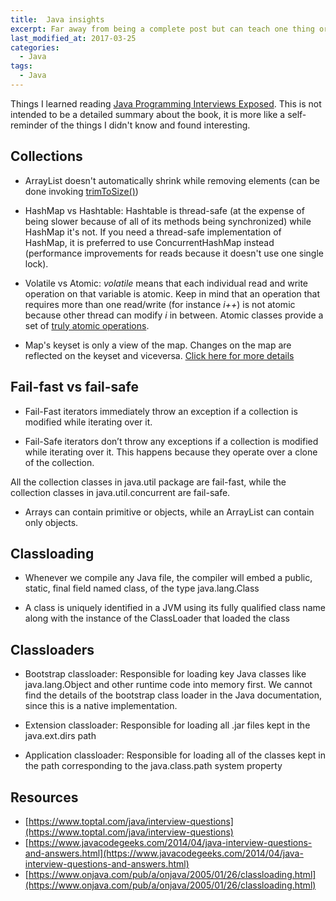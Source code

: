 ```yaml
---
title:  Java insights
excerpt: Far away from being a complete post but can teach one thing or two
last_modified_at: 2017-03-25
categories:
  - Java
tags:
  - Java
---
```


Things I learned reading [Java Programming Interviews Exposed](https://www.amazon.com/Java-Programming-Interviews-Exposed-Markham/dp/1118722868).
This is not intended to be a detailed summary about the book, it is more like a self-reminder of the things I didn't know and found interesting.

## Collections

* ArrayList doesn't automatically shrink while removing elements (can be done invoking [trimToSize()](https://docs.oracle.com/javase/1ator.5.0/docs/api/java/util/ArrayList.html#trimToSize()))

* HashMap vs Hashtable: Hashtable is thread-safe (at the expense of being slower because of all of its methods being synchronized) while HashMap it's not. If you need a thread-safe implementation of HashMap, it is preferred to use ConcurrentHashMap instead (performance improvements for reads because it doesn't use one single lock).

* Volatile vs Atomic: *volatile* means that each individual read and write operation on that variable is atomic. Keep in mind that an operation that requires more than one read/write (for instance *i++*) is not atomic because other thread can modify *i* in between. Atomic classes provide a set of [truly atomic operations](https://docs.oracle.com/javase/8/docs/api/java/util/concurrent/atomic/AtomicInteger.html).

* Map's keyset is only a view of the map. Changes on the map are reflected on the keyset and viceversa.
[Click here for more details](https://stackoverflow.com/questions/9749746/what-is-the-difference-between-atomic-volatile-synchronized)

## Fail-fast vs fail-safe

* Fail-Fast iterators immediately throw an exception if a collection is modified while iterating over it.

* Fail-Safe iterators don’t throw any exceptions if a collection is modified while iterating over it. This happens because they operate over a clone of the collection.

 All the collection classes in java.util package are fail-fast, while the collection classes in java.util.concurrent are fail-safe.

* Arrays can contain primitive or objects, while an ArrayList can contain only objects.

## Classloading

* Whenever we compile any Java file, the compiler will embed a public, static, final field named class, of the type java.lang.Class

* A class is uniquely identified in a JVM using its fully qualified class name along with the instance of the ClassLoader that loaded the class

## Classloaders

* Bootstrap classloader: Responsible for loading key Java classes like java.lang.Object and other runtime code into memory first. We cannot find the details of the bootstrap class loader in the Java documentation, since this is a native implementation.

* Extension classloader: Responsible for loading all .jar files kept in the java.ext.dirs path

* Application classloader: Responsible for loading all of the classes kept in the path corresponding to the java.class.path system property

## Resources

* [https://www.toptal.com/java/interview-questions](https://www.toptal.com/java/interview-questions)
* [https://www.javacodegeeks.com/2014/04/java-interview-questions-and-answers.html](https://www.javacodegeeks.com/2014/04/java-interview-questions-and-answers.html)
* [https://www.onjava.com/pub/a/onjava/2005/01/26/classloading.html](https://www.onjava.com/pub/a/onjava/2005/01/26/classloading.html)
